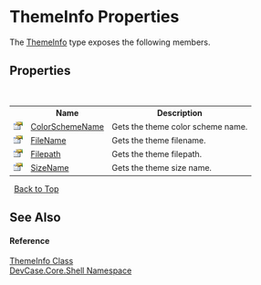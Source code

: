 # ThemeInfo Properties
 

The <a href="T_DevCase_Core_Shell_ThemeInfo">ThemeInfo</a> type exposes the following members.


## Properties
&nbsp;<table><tr><th></th><th>Name</th><th>Description</th></tr><tr><td>![Public property](media/pubproperty.gif "Public property")</td><td><a href="P_DevCase_Core_Shell_ThemeInfo_ColorSchemeName">ColorSchemeName</a></td><td>
Gets the theme color scheme name.</td></tr><tr><td>![Public property](media/pubproperty.gif "Public property")</td><td><a href="P_DevCase_Core_Shell_ThemeInfo_FileName">FileName</a></td><td>
Gets the theme filename.</td></tr><tr><td>![Public property](media/pubproperty.gif "Public property")</td><td><a href="P_DevCase_Core_Shell_ThemeInfo_Filepath">Filepath</a></td><td>
Gets the theme filepath.</td></tr><tr><td>![Public property](media/pubproperty.gif "Public property")</td><td><a href="P_DevCase_Core_Shell_ThemeInfo_SizeName">SizeName</a></td><td>
Gets the theme size name.</td></tr></table>&nbsp;
<a href="#themeinfo-properties">Back to Top</a>

## See Also


#### Reference
<a href="T_DevCase_Core_Shell_ThemeInfo">ThemeInfo Class</a><br /><a href="N_DevCase_Core_Shell">DevCase.Core.Shell Namespace</a><br />
